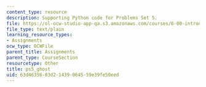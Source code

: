 ```yaml
---
content_type: resource
description: Supporting Python code for Problems Set 5.
file: https://ol-ocw-studio-app-qa.s3.amazonaws.com/courses/6-00-introduction-to-computer-science-and-programming-fall-2008/63d4635603d21439064559e39fe50eed_ps5_ghost.py
file_type: text/plain
learning_resource_types:
- Assignments
ocw_type: OCWFile
parent_title: Assignments
parent_type: CourseSection
resourcetype: Other
title: ps5_ghost
uid: 63d46356-03d2-1439-0645-59e39fe50eed
---
```

